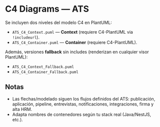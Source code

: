 
# C4 Diagrams — ATS

Se incluyen dos niveles del modelo C4 en PlantUML:

- `ATS_C4_Context.puml` — **Context** (requiere C4-PlantUML via `!includeurl`).
- `ATS_C4_Container.puml` — **Container** (requiere C4-PlantUML).

Además, versiones **fallback** sin includes (renderizan en cualquier visor PlantUML):
- `ATS_C4_Context_Fallback.puml`
- `ATS_C4_Container_Fallback.puml`


## Notas
- Las flechas/modelado siguen los flujos definidos del ATS: publicación, aplicación, pipeline, entrevistas, notificaciones, integraciones, firma y alta HRM.
- Adapta nombres de contenedores según tu stack real (Java/NestJS, etc.).

